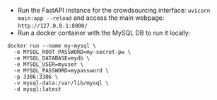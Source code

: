 - Run the FastAPI instance for the crowdsourcing interface: `uvicorn main:app --reload` and access the main webpage: `http://127.0.0.1:8000/`
- Run a docker container with the MySQL DB to run it locally:
```
docker run --name my-mysql \
  -e MYSQL_ROOT_PASSWORD=my-secret-pw \
  -e MYSQL_DATABASE=mydb \
  -e MYSQL_USER=myuser \
  -e MYSQL_PASSWORD=mypassword \
  -p 3306:3306 \
  -v mysql-data:/var/lib/mysql \
  -d mysql:latest
```

